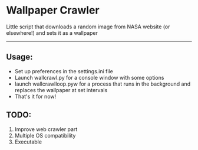 # Wallpaper Crawler

Little script that downloads a random image from NASA website (or elsewhere!) and sets it as a wallpaper

---

## Usage:

* Set up preferences in the settings.ini file
* Launch wallcrawl.py for a console window with some options
* launch wallcrawlloop.pyw for a process that runs in the background and replaces the wallpaper at set intervals
* That's it for now!


## TODO:

1. Improve web crawler part
2. Multiple OS compatibility
3. Executable




